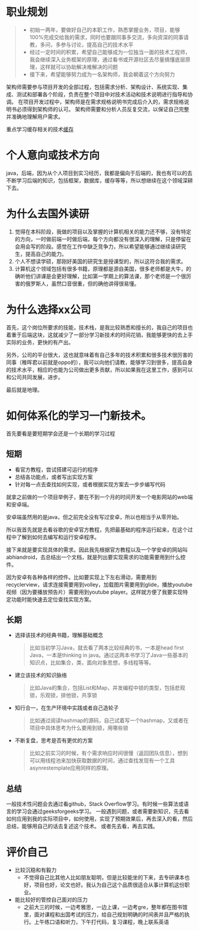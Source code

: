 # 职业规划
> - 初始一两年，要做好自己的本职工作，熟悉掌握业务，项目，能够100%完成交给我的需求，同时也要跟同事多交流，多向资深的同事请教，多问，多参与讨论，提高自己的技术水平
> - 经过一定时间的积累，希望自己能够成为一位独当一面的技术工程师，我会继续深入业务框架的原理，通过看书或开源社区去尽量搞懂底层原理，这样就可以协助解决难解决的问题
> - 接下来，希望能够努力成为一名架构师，我会朝着这个方向努力

架构师需要参与项目开发的全部过程，包括需求分析、架构设计、系统实现、集成、测试和部署各个阶段，负责在整个项目中对技术活动和技术说明进行指导和协调。 在项目开发过程中，架构师是在需求规格说明书完成后介入的，需求规格说明书必须得到架构师的认可。 架构师需要和分析人员反复交流，以保证自己完整并准确地理解用户需求。

重点学习缓存相关的技术[缓存](/分布式/分布式.md)

# 个人意向或技术方向
java，后端，因为从个人项目到实习经历，我都是偏向于后端的，我也有可以的去不断学习后端的知识，包括框架，数据库，缓存等等，所以想继续在这个领域深耕下去。

# 为什么去国外读研
1. 觉得在本科阶段，我做的项目以及掌握的计算机相关的能力还不够，没有特定的方向，一时做前端一时做后端，每个方向都没有很深入的理解，只是停留在会用会写的阶段。感觉在工作中缺乏竞争力，所以希望能够通过继续读研究生，提高自己的能力。
2. 个人不想读学硕，那刚好美国的研究生是授课型的，所以这符合我的需求。
3. 计算机这个领域包括有很多书籍，原理都是源自美国，很多老师都是大牛，的确听他们讲课是会更好理解，比如第一学期上的算法课，那个老师是一个很厉害的俄罗斯人，虽然口音很重，但的确他讲得很易懂。


# 为什么选择xx公司
首先，这个岗位所要求的技能，技术栈，是我比较熟悉和擅长的，我自己的项目也着重于后端这块，这就减少了一部分学习新技术的时间花销，我能够更快的去上手实际的业务，更快的有产出。

另外，公司的平台很大，这也就意味着有自己多年的技术积累和很多技术很厉害的同事（稚晖君以前就是oppo的），我可以向他们请教，能够学习到很多，提高自身的技术水平，相应的也能为公司做出更多贡献，所以如果我在这里工作，感到可以和公司共同发展，进步。

最后就是地理。

# 如何体系化的学习一门新技术。

首先要看是要短期学会还是一个长期的学习过程

## 短期
- 看官方教程，尝试搭建可运行的程序
- 总结各功能点，或者写出实现方案
- 针对每一点去查找如何实现，或者根据实现方案去一步步编写代码
  
就拿之前做的一个项目举例子，要在不到一个月的时间开发一个电影网站的web端和安卓端。

安卓端虽然用的是java，但之前完全没有写过安卓，所以也相当于从零开始。

所以我首先就是去看谷歌的安卓官方教程，先把最基础的程序运行起来，在这个过程中了解到如何去编写和运行安卓程序。

接下来就是要实现具体的需求。因此我先根据官方教程以及一个学安卓的网站叫abhiandroid，去总结出一个文档，就是列出要实现需求的功能需要用到什么控件。

因为安卓有各种各样的控件。比如要实现上下左右滑动，需要用到recyclerview，请求连接需要用到volley，加载图片需要用到glide，播放youtube视频（因为要播放预告片）需要用到youtube player。这样就方便了我要实现特定功能时能快速去定位查找实现方案。


## 长期
- 选择该技术的经典书籍，理解基础概念 
  >比如当初学习Java，就去看了两本比较经典的书，一本是head first Java，一本是thinking in java。通过这两本书学习了Java一些基本的知识点，比如集合，类，面向对象思想，多线程等等。
- 建立该技术的知识脉络 
  >比如Java的集合，包括List和Map，并发编程中锁的类型，包括悲观锁，乐观锁，排他锁，共享锁
- 知行合一，在生产环境中实践或者自己造轮子
  >比如通过阅读hashmap的源码，自己试着写一个hashmap，又或者在项目中具体思考为什么要用到锁，用哪些锁
- 不断复盘，思考是否有更优的方案
  >比如之前实习的时候，有个需求响应时间很慢（返回团队信息），想到可以用线程池来加快获取数据的时间，通过查找发现有一个工具asynrestemplate应用同样的原理。

## 总结
一般技术性问题会去通过看github，Stack Overflow学习。有时候一些算法或语言的学习会通过geeksforgeeks学习。
一般遇到问题，或者需要新知识，先去看如何应用到我的实际项目中，如何使用，实现了预期效果后，再去深入的看，然后总结，能够用自己的话去复述这个技术。
或者先去看，再去实践。




# 评价自己
- 比较沉稳和有毅力
  - 不觉得自己比其他人比如朋友聪明，但是比较能坐的下来，去专研课本也好，项目也好，论文也好。我认为自己这个品质很适合从事计算机这份职业。
- 能比较好的管控自己面对的压力
  - 之前大三的时候，一边考雅思，一边上课，一边考gre，整年都在图书馆里，面对课程和出国考试的压力，给自己规划明确的时间表并且严格的执行。上午练口语和听力，下午打代码，复习课程，晚上联系英语